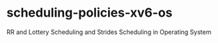 # scheduling-policies-xv6-os
RR and Lottery Scheduling and Strides Scheduling in  Operating System 
